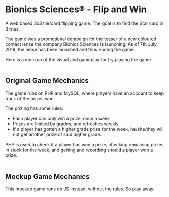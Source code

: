 # Bionics Sciences® - Flip and Win
A web based 3x3 tile/card flipping game. The goal is to find the Star card in 3 tries.

The game was a promotional campaign for the teaser of a new coloured contact lense the company Bionics Sciences is launching. As of 7th July 2019, the lense has been launched and thus ending the game.

Here is a mockup of the visual and gameplay for try playing the game.
<br><br>

## Original Game Mechanics

The game runs on PHP and MySQL, where players have an account to keep track of the prizes won. 

The prizing has some rules:
- Each player can only win a prize, once a week
- Prizes are limited by grades, and refreshes weekly.
- If a player has gotten a higher grade prize for the week, he/she/they will not get another prize of said higher grade.

PHP is used to check if a player has won a prize, checking remaining prizes in stock for the week, and getting and recording should a player won a prize. 
<br><br>

## Mockup Game Mechanics

This mockup game runs on JS instead, without the rules. So play away.
